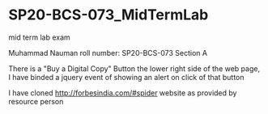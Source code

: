 # SP20-BCS-073_MidTermLab
mid term lab exam

Muhammad Nauman
roll number: SP20-BCS-073
Section A

There is a "Buy a Digital Copy" Button the lower right side of the web page, I have binded a jquery event of showing an alert on click of that button

I have cloned http://forbesindia.com/#spider website as provided by resource person
